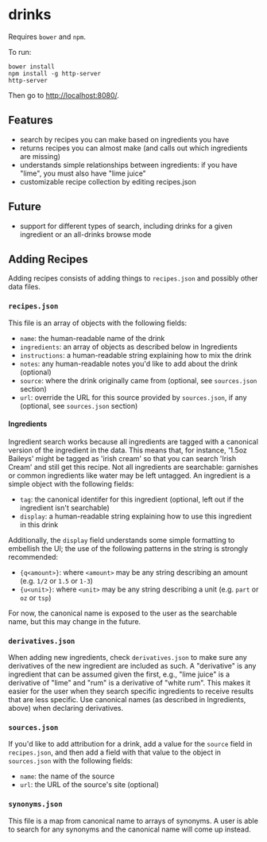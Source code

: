 # drinks

Requires `bower` and `npm`.

To run:
```
bower install
npm install -g http-server
http-server
```

Then go to [http://localhost:8080/](http://localhost:8080/).

## Features

- search by recipes you can make based on ingredients you have
- returns recipes you can almost make (and calls out which ingredients are missing)
- understands simple relationships between ingredients: if you have "lime", you must also have "lime juice"
- customizable recipe collection by editing recipes.json

## Future

- support for different types of search, including drinks for a given ingredient or an all-drinks browse mode

## Adding Recipes

Adding recipes consists of adding things to `recipes.json` and possibly other data files.

### `recipes.json`

This file is an array of objects with the following fields:

- `name`: the human-readable name of the drink
- `ingredients`: an array of objects as described below in Ingredients
- `instructions`: a human-readable string explaining how to mix the drink
- `notes`: any human-readable notes you'd like to add about the drink (optional)
- `source`: where the drink originally came from (optional, see `sources.json` section)
- `url`: override the URL for this source provided by `sources.json`, if any (optional, see `sources.json` section)

#### Ingredients

Ingredient search works because all ingredients are tagged with a canonical version of the ingredient in the data. This means that, for instance, '1.5oz Baileys' might be tagged as 'irish cream' so that you can search 'Irish Cream' and still get this recipe. Not all ingredients are searchable: garnishes or common ingredients like water may be left untagged. An ingredient is a simple object with the following fields:

  - `tag`: the canonical identifer for this ingredient (optional, left out if the ingredient isn't searchable)
  - `display`: a human-readable string explaining how to use this ingredient in this drink

Additionally, the `display` field understands some simple formatting to embellish the UI; the use of the following patterns in the string is strongly recommended:

  - `{q<amount>}`: where `<amount>` may be any string describing an amount (e.g. `1/2` or `1.5` or `1-3`)
  - `{u<unit>}`: where `<unit>` may be any string describing a unit (e.g. `part` or `oz` or `tsp`)

For now, the canonical name is exposed to the user as the searchable name, but this may change in the future.

### `derivatives.json`

When adding new ingredients, check `derivatives.json` to make sure any derivatives of the new ingredient are included as such. A "derivative" is any ingredient that can be assumed given the first, e.g., "lime juice" is a derivative of "lime" and "rum" is a derivative of "white rum". This makes it easier for the user when they search specific ingredients to receive results that are less specific. Use canonical names (as described in Ingredients, above) when declaring derivatives.

### `sources.json`

If you'd like to add attribution for a drink, add a value for the `source` field in `recipes.json`, and then add a field with that value to the object in `sources.json` with the following fields:

- `name`: the name of the source
- `url`: the URL of the source's site (optional)

### `synonyms.json`

This file is a map from canonical name to arrays of synonyms. A user is able to search for any synonyms and the canonical name will come up instead.